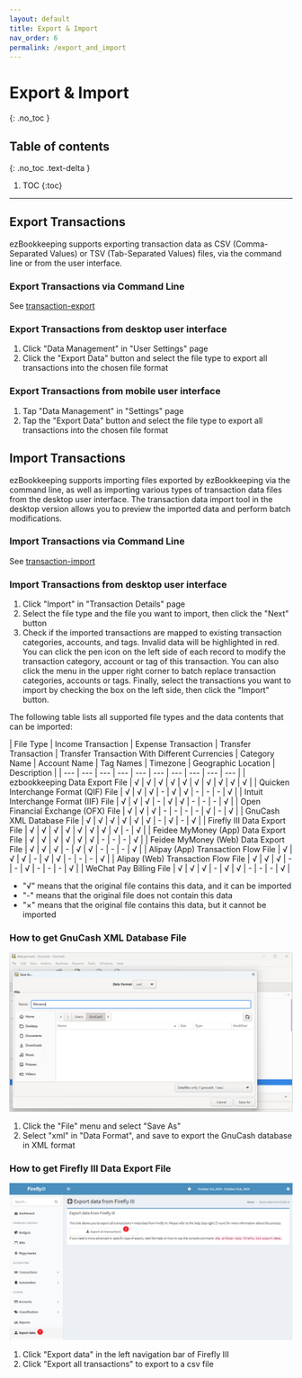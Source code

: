 ```yaml
---
layout: default
title: Export & Import
nav_order: 6
permalink: /export_and_import
---
```


# Export & Import
{: .no_toc }

## Table of contents
{: .no_toc .text-delta }

1. TOC
{:toc}

---

## Export Transactions

ezBookkeeping supports exporting transaction data as CSV (Comma-Separated Values) or TSV (Tab-Separated Values) files, via the command line or from the user interface.

### Export Transactions via Command Line

See [transaction-export](/command_line#userdata)

### Export Transactions from desktop user interface

1. Click "Data Management" in "User Settings" page
2. Click the "Export Data" button and select the file type to export all transactions into the chosen file format

### Export Transactions from mobile user interface

1. Tap "Data Management" in "Settings" page
2. Tap the "Export Data" button and select the file type to export all transactions into the chosen file format

## Import Transactions

ezBookkeeping supports importing files exported by ezBookkeeping via the command line, as well as importing various types of transaction data files from the desktop user interface. The transaction data import tool in the desktop version allows you to preview the imported data and perform batch modifications.

### Import Transactions via Command Line

See [transaction-import](/command_line#userdata)

### Import Transactions from desktop user interface

1. Click "Import" in "Transaction Details" page
2. Select the file type and the file you want to import, then click the "Next" button
3. Check if the imported transactions are mapped to existing transaction categories, accounts, and tags. Invalid data will be highlighted in red. You can click the pen icon on the left side of each record to modify the transaction category, account or tag of this transaction. You can also click the menu in the upper right corner to batch replace transaction categories, accounts or tags. Finally, select the transactions you want to import by checking the box on the left side, then click the "Import" button.

The following table lists all supported file types and the data contents that can be imported:

| File Type | Income Transaction | Expense Transaction | Transfer Transaction | Transfer Transaction With Different Currencies | Category Name | Account Name | Tag Names | Timezone | Geographic Location | Description |
| --- | --- | --- | --- | --- | --- | --- | --- | --- | --- |
| ezbookkeeping Data Export File | √ | √ | √ | √ | √ | √ | √ | √ | √ | √ |
| Quicken Interchange Format (QIF) File | √ | √ | √ | - | √ | √ | - | - | - | √ |
| Intuit Interchange Format (IIF) File | √ | √ | √ | - | √ | √ | - | - | - | √ |
| Open Financial Exchange (OFX) File | √ | √ | √ | - | - | - | - | √ | - | √ |
| GnuCash XML Database File | √ | √ | √ | √ | √ | √ | - | √ | - | √ |
| Firefly III Data Export File | √ | √ | √ | √ | √ | √ | √ | √ | - | √ |
| Feidee MyMoney (App) Data Export File | √ | √ | √ | √ | √ | √ | - | - | - | √ |
| Feidee MyMoney (Web) Data Export File | √ | √ | √ | - | √ | √ | - | - | - | √ |
| Alipay (App) Transaction Flow File | √ | √ | √ | - | √ | √ | - | - | - | √ |
| Alipay (Web) Transaction Flow File | √ | √ | √ | - | - | √ | - | - | - | √ |
| WeChat Pay Billing File | √ | √ | √ | - | √ | √ | - | - | - | √ |

* "√" means that the original file contains this data, and it can be imported
* "-" means that the original file does not contain this data
* "×" means that the original file contains this data, but it cannot be imported

### How to get GnuCash XML Database File

[![](images/how_to_export_gnucash.png)](images/how_to_export_gnucash.png)

1. Click the "File" menu and select "Save As"
2. Select "xml" in "Data Format", and save to export the GnuCash database in XML format

### How to get Firefly III Data Export File

[![](images/how_to_export_firefly_iii.png)](images/how_to_export_firefly_iii.png)

1. Click "Export data" in the left navigation bar of Firefly III
2. Click "Export all transactions" to export to a csv file
